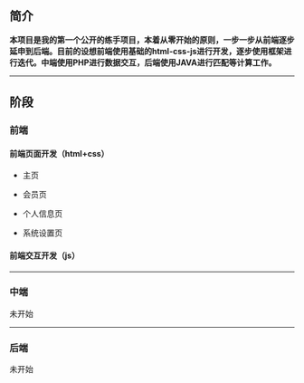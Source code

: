 ## 简介

**本项目是我的第一个公开的练手项目，本着从零开始的原则，一步一步从前端逐步延申到后端。目前的设想前端使用基础的html-css-js进行开发，逐步使用框架进行迭代。中端使用PHP进行数据交互，后端使用JAVA进行匹配等计算工作。**

---

## 阶段

### 前端

#### 前端页面开发（html+css）

- 主页

- 会员页

- 个人信息页

- 系统设置页

#### 前端交互开发（js）

---

### 中端

未开始

--- 

### 后端

未开始
